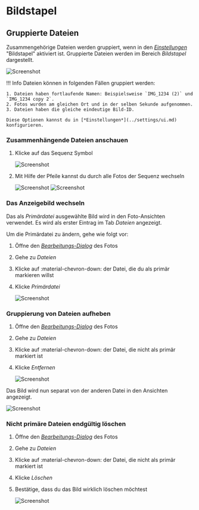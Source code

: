 # Bildstapel #

## Gruppierte Dateien ##

Zusammengehörige Dateien werden gruppiert, wenn in den [*Einstellungen*](../settings/ui.md) "Bildstapel" aktiviert ist.
Gruppierte Dateien werden im Bereich *Bildstapel* dargestellt.

![Screenshot](img/stacks-1.png)

!!! Info
    Dateien können in folgenden Fällen gruppiert werden:

    1. Dateien haben fortlaufende Namen: Beispielsweise `IMG_1234 (2)` und `IMG_1234 copy 2`.
    2. Fotos wurden am gleichen Ort und in der selben Sekunde aufgenommen.
    3. Dateien haben die gleiche eindeutige Bild-ID.

    Diese Optionen kannst du in [*Einstellungen*](../settings/ui.md) konfigurieren.


### Zusammenhängende Dateien anschauen ###

1. Klicke auf das Sequenz Symbol

    ![Screenshot](img/sequential1.png)

2. Mit Hilfe der Pfeile kannst du durch alle Fotos der Sequenz wechseln

    ![Screenshot](img/sequential3.png) ![Screenshot](img/sequential4.png)


### Das Anzeigebild wechseln ###
Das als *Primärdatei* ausgewählte Bild wird in den Foto-Ansichten verwendet. 
Es wird als erster Eintrag im Tab *Dateien* angezeigt.

Um die Primärdatei zu ändern, gehe wie folgt vor:

1. Öffne den [*Bearbeitungs-Dialog*](edit.md) des Fotos
2. Gehe zu *Dateien*
3. Klicke auf :material-chevron-down: der Datei, die du als primär markieren willst
4. Klicke *Primärdatei*

      ![Screenshot](img/group-3.png) 


### Gruppierung von Dateien aufheben ###
1. Öffne den [*Bearbeitungs-Dialog*](edit.md) des Fotos
2. Gehe zu *Dateien*
3. Klicke auf :material-chevron-down: der Datei, die nicht als primär markiert ist
4. Klicke *Entfernen*

      ![Screenshot](img/group-3.png)

Das Bild wird nun separat von der anderen Datei in den Ansichten angezeigt.

![Screenshot](img/group-4.png)

### Nicht primäre Dateien endgültig löschen ###
1. Öffne den [*Bearbeitungs-Dialog*](edit.md) des Fotos
2. Gehe zu *Dateien*
3. Klicke auf :material-chevron-down: der Datei, die nicht als primär markiert ist
4. Klicke *Löschen*
5. Bestätige, dass du das Bild wirklich löschen möchtest

      ![Screenshot](img/group-5.png)